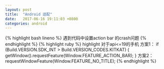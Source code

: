 ```yaml
---
layout: post
title:  "Android 适配"
date:   2017-06-16 19:11:03 +0800
categories: android
---
```

{% highlight bash lineno %}
遇到代码中设置action bar 的crash问题
{% endhighlight %}
{% highlight ruby %}
highlight 对于api<=19的手机
方案1：
if (Build.VERSION.SDK_INT > Build.VERSION_CODES.KITKAT) {
    getWindow().requestFeature(Window.FEATURE_ACTION_BAR);
}
方案2：
requestWindowFeature(Window.FEATURE_NO_TITLE);
{% endhighlight %}
